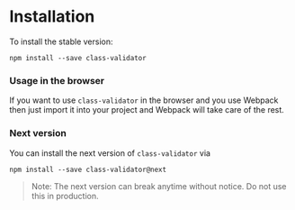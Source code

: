 # Installation

To install the stable version:

```
npm install --save class-validator
```

### Usage in the browser

If you want to use `class-validator` in the browser and you use Webpack then
just import it into your project and Webpack will take care of the rest.

### Next version

You can install the next version of `class-validator` via

```
npm install --save class-validator@next
```

> Note: The next version can break anytime without notice. Do not use this in
> production.
